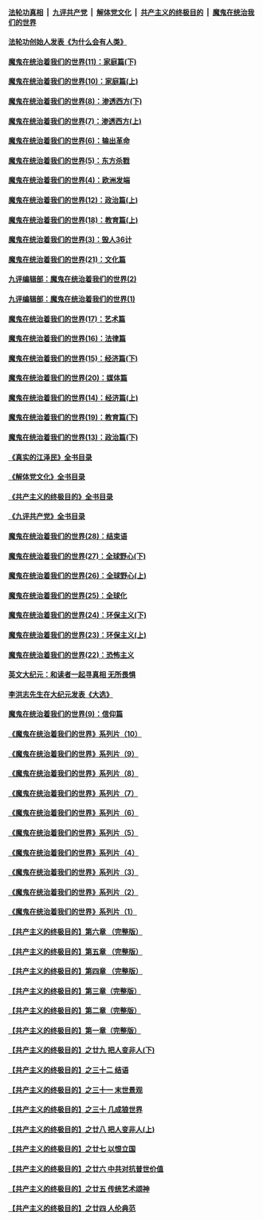 ####  [法轮功真相](../../../../basic/blob/master/README.md?t=04071611) &nbsp;|&nbsp; [九评共产党](../../../../9ping.md/blob/master/README.md?t=04071611) &nbsp;|&nbsp; [解体党文化](../../../../jtdwh.md/blob/master/README.md?t=04071611)  &nbsp;|&nbsp; [共产主义的终极目的](../../../../gczydzjmd.md/blob/master/README.md?t=04071611) &nbsp;|&nbsp; [魔鬼在统治我们的世界](../../../../mgztzwmdsj.md/blob/master/README.md?t=04071611) 

#### [法轮功创始人发表《为什么会有人类》](../pages/nsc422/n13912117.md?t=04071611) 

#### [魔鬼在统治着我们的世界(11)：家庭篇(下)](../pages/nsc422/n10440961.md?t=04071611) 

#### [魔鬼在统治着我们的世界(10)：家庭篇(上)](../pages/nsc422/n10435448.md?t=04071611) 

#### [魔鬼在统治着我们的世界(8)：渗透西方(下)](../pages/nsc422/n10429603.md?t=04071611) 

#### [魔鬼在统治着我们的世界(7)：渗透西方(上)](../pages/nsc422/n10426013.md?t=04071611) 

#### [魔鬼在统治着我们的世界(6)：输出革命](../pages/nsc422/n10421536.md?t=04071611) 

#### [魔鬼在统治着我们的世界(5)：东方杀戮](../pages/nsc422/n10417707.md?t=04071611) 

#### [魔鬼在统治着我们的世界(4)：欧洲发端](../pages/nsc422/n10414890.md?t=04071611) 

#### [魔鬼在统治着我们的世界(12)：政治篇(上)](../pages/nsc422/n10444576.md?t=04071611) 

#### [魔鬼在统治着我们的世界(18)：教育篇(上)](../pages/nsc422/n10526970.md?t=04071611) 

#### [魔鬼在统治着我们的世界(3)：毁人36计](../pages/nsc422/n10411583.md?t=04071611) 

#### [魔鬼在统治着我们的世界(21)：文化篇](../pages/nsc422/n10597706.md?t=04071611) 

#### [九评编辑部：魔鬼在统治着我们的世界(2)](../pages/nsc422/n10410036.md?t=04071611) 

#### [九评编辑部：魔鬼在统治着我们的世界(1)](../pages/nsc422/n10406825.md?t=04071611) 

#### [魔鬼在统治着我们的世界(17)：艺术篇](../pages/nsc422/n10499093.md?t=04071611) 

#### [魔鬼在统治着我们的世界(16)：法律篇](../pages/nsc422/n10485969.md?t=04071611) 

#### [魔鬼在统治着我们的世界(15)：经济篇(下)](../pages/nsc422/n10469975.md?t=04071611) 

#### [魔鬼在统治着我们的世界(20)：媒体篇](../pages/nsc422/n10586579.md?t=04071611) 

#### [魔鬼在统治着我们的世界(14)：经济篇(上)](../pages/nsc422/n10457370.md?t=04071611) 

#### [魔鬼在统治着我们的世界(19)：教育篇(下)](../pages/nsc422/n10564808.md?t=04071611) 

#### [魔鬼在统治着我们的世界(13)：政治篇(下)](../pages/nsc422/n10448270.md?t=04071611) 

#### [《真实的江泽民》全书目录](../pages/nsc422/n13721399.md?t=04071611) 

#### [《解体党文化》全书目录](../pages/nsc422/n13721157.md?t=04071611) 

#### [《共产主义的终极目的》全书目录](../pages/nsc422/n13721048.md?t=04071611) 

#### [《九评共产党》全书目录](../pages/nsc422/n13708085.md?t=04071611) 

#### [魔鬼在统治着我们的世界(28)：结束语](../pages/nsc422/n10936246.md?t=04071611) 

#### [魔鬼在统治着我们的世界(27)：全球野心(下)](../pages/nsc422/n10928319.md?t=04071611) 

#### [魔鬼在统治着我们的世界(26)：全球野心(上)](../pages/nsc422/n10900318.md?t=04071611) 

#### [魔鬼在统治着我们的世界(25)：全球化](../pages/nsc422/n10788205.md?t=04071611) 

#### [魔鬼在统治着我们的世界(24)：环保主义(下)](../pages/nsc422/n10695307.md?t=04071611) 

#### [魔鬼在统治着我们的世界(23)：环保主义(上)](../pages/nsc422/n10688613.md?t=04071611) 

#### [魔鬼在统治着我们的世界(22)：恐怖主义](../pages/nsc422/n10614727.md?t=04071611) 

#### [英文大纪元：和读者一起寻真相 无所畏惧](../pages/nsc422/n12542027.md?t=04071611) 

#### [李洪志先生在大纪元发表《大选》](../pages/nsc422/n12534746.md?t=04071611) 

#### [魔鬼在统治着我们的世界(9)：信仰篇](../pages/nsc422/n10432159.md?t=04071611) 

#### [《魔鬼在统治着我们的世界》系列片（10）](../pages/nsc422/n12292670.md?t=04071611) 

#### [《魔鬼在统治着我们的世界》系列片（9）](../pages/nsc422/n12290859.md?t=04071611) 

#### [《魔鬼在统治着我们的世界》系列片（8）](../pages/nsc422/n12287445.md?t=04071611) 

#### [《魔鬼在统治着我们的世界》系列片（7）](../pages/nsc422/n12283425.md?t=04071611) 

#### [《魔鬼在统治着我们的世界》系列片（6）](../pages/nsc422/n12282314.md?t=04071611) 

#### [《魔鬼在统治着我们的世界》系列片（5）](../pages/nsc422/n12281419.md?t=04071611) 

#### [《魔鬼在统治着我们的世界》系列片（4）](../pages/nsc422/n12274024.md?t=04071611) 

#### [《魔鬼在统治着我们的世界》系列片（3）](../pages/nsc422/n12271322.md?t=04071611) 

#### [《魔鬼在统治着我们的世界》系列片（2）](../pages/nsc422/n12269049.md?t=04071611) 

#### [《魔鬼在统治着我们的世界》系列片（1）](../pages/nsc422/n12267575.md?t=04071611) 

#### [【共产主义的终极目的】第六章 （完整版）](../pages/nsc422/n11428913.md?t=04071611) 

#### [【共产主义的终极目的】第五章 （完整版）](../pages/nsc422/n11428912.md?t=04071611) 

#### [【共产主义的终极目的】第四章 （完整版）](../pages/nsc422/n11428907.md?t=04071611) 

#### [【共产主义的终极目的】第三章（完整版）](../pages/nsc422/n11428848.md?t=04071611) 

#### [【共产主义的终极目的】第二章（完整版）](../pages/nsc422/n11428831.md?t=04071611) 

#### [【共产主义的终极目的】第一章（完整版）](../pages/nsc422/n11417651.md?t=04071611) 

#### [【共产主义的终极目的】之廿九 把人变非人(下)](../pages/nsc422/n11344140.md?t=04071611) 

#### [【共产主义的终极目的】之三十二 结语](../pages/nsc422/n11360535.md?t=04071611) 

#### [【共产主义的终极目的】之三十一 末世景观](../pages/nsc422/n11351129.md?t=04071611) 

#### [【共产主义的终极目的】之三十 几成狼世界](../pages/nsc422/n11348280.md?t=04071611) 

#### [【共产主义的终极目的】之廿八 把人变非人(上)](../pages/nsc422/n11340492.md?t=04071611) 

#### [【共产主义的终极目的】之廿七 以恨立国](../pages/nsc422/n11336944.md?t=04071611) 

#### [【共产主义的终极目的】之廿六 中共对抗普世价值](../pages/nsc422/n11324785.md?t=04071611) 

#### [【共产主义的终极目的】之廿五 传统艺术颂神](../pages/nsc422/n11296396.md?t=04071611) 

#### [【共产主义的终极目的】之廿四 人伦典范](../pages/nsc422/n11296397.md?t=04071611) 

